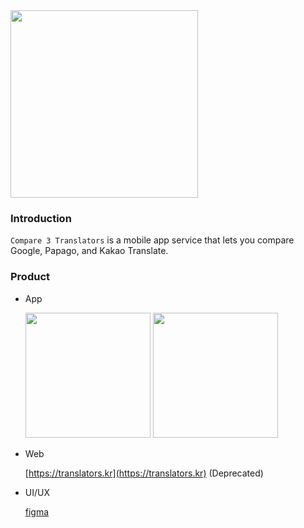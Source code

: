 <img width="300" src="https://user-images.githubusercontent.com/48207131/154833198-8823ffe7-294d-4c11-a63a-c7209e5aece1.gif">

### Introduction

`Compare 3 Translators` is a mobile app service that lets you compare Google, Papago, and Kakao Translate.

### Product
- App

  <a href="https://apps.apple.com/app/id1611097883"><img src="https://user-images.githubusercontent.com/27461460/77502559-8c8a8d80-6e9e-11ea-9f8e-0f58c704eed6.png" width="200"/></a> <a href="https://play.google.com/store/apps/details?id=com.koreanthinker.translators"><img src="https://user-images.githubusercontent.com/27461460/77502571-90b6ab00-6e9e-11ea-9e93-235a319ebb41.png" width="200"/></a>

- Web

  [https://translators.kr](https://translators.kr) (Deprecated)
- UI/UX

  [figma](https://www.figma.com/file/iEKYQOU8kCFyLE8voCKOCY/Translators?node-id=0%3A1)
